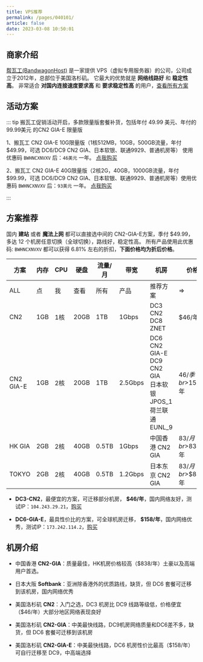 ```yaml
---
title: VPS推荐
permalink: /pages/040101/
article: false
date: 2023-03-08 10:50:01
---
```

## 商家介绍

[帮瓦工(BandwagonHost)](https://bwh81.net/aff.php?aff=70876) 是一家提供 VPS（虚拟专用服务器）的公司，公司成立于2012年，总部位于美国洛杉矶。
它最大的优势就是 **网络线路好** 和 **稳定性高**。 非常适合 **对国内连接速度要求高** 和 **要求稳定性高** 的用户，[查看所有方案](https://bwhstock.in)

## 活动方案

::: tip 搬瓦工促销活动开启，多款限量版套餐补货，包括年付 49.99 美元、年付的99.99美元 的CN2 GIA-E 限量版

1、搬瓦工 CN2 GIA-E 10G限量版（1核512MB，10GB，500GB流量，年付 $49.99，可选 DC6/DC9 CN2 GIA、日本软银、联通9929、普通机房等） 使用优惠码 `BWHNCXNVXV` 后：`46美元` 一年。
[点我购买](https://bwh81.net/aff.php?aff=70876&pid=94)

2、搬瓦工 CN2 GIA-E 40G限量版（2核2G，40GB，1000GB流量，年付 $99.99，可选 DC6/DC9 CN2 GIA、日本软银、联通9929、普通机房等）使用优惠码 `BWHNCXNVXV` 后：`93美元` 一年。
[点我购买](https://bwh81.net/aff.php?aff=70876&pid=132) 

:::


## 方案推荐
国内 **建站** 或者 **魔法上网** 都可以直接选中间的 CN2-GIA-E方案，季付 $49.99，多达 12 个机房任意切换（全球切换），路线好，稳定性高。
所有产品使用此优惠码: `BWHNCXNVXV` 都可以获得 6.81% 左右的折扣，**下面价格均为折后价格**。

| 方案            | 内存  | CPU | 硬盘   | 流量/月  | 带宽      | 机房                                                         | 价格             | 操作                                                |
|---------------|-----|-----|------|-------|---------|------------------------------------------------------------|----------------|---------------------------------------------------|
| ALL           | 点   | 我   | 查看   | 所有    | 产品      | 推荐方案                                                       | =>             | [查看](https://bwhstock.in)                         |
| CN2        | 1GB | 1核  | 20GB | 1TB   | 1Gbps   | DC3 CN2<br>DC8 ZNET                                        | $46/年          | [购买](https://bwh81.net/aff.php?aff=70876&pid=57)  |
| CN2<br/>GIA-E | 1GB | 2核  | 20GB | 1TB   | 2.5Gbps | DC6 CN2 GIA-E<br>DC9 CN2 GIA<br>日本软银 JPOS_1<br>荷兰联通 EUNL_9 | $46/季<br>$158/年 | [购买](https://bwh81.net/aff.php?aff=70876&pid=87)  |
| HK GIA        | 2GB | 2核  | 40GB | 0.5TB | 1Gbps   | 中国香港 CN2 GIA                                               | $83/月<br>$838/年 | [购买](https://bwh81.net/aff.php?aff=70876&pid=95)  |
| TOKYO         | 2GB | 2核  | 40GB | 0.5TB | 1.2Gbps | 日本东京 CN2 GIA                                               | $83/月<br>$$838/年 | [购买](https://bwh81.net/aff.php?aff=70876&pid=108) |
- **DC3-CN2**，最便宜的方案，可迁移部分机房， **$46/年**，国内网络友好，测试IP：`104.243.29.21`，[购买](https://bwh81.net/aff.php?aff=70876&pid=57)

- **DC6-GIA-E**，最具性价比的方案，可全球机房迁移， **$158/年**，国内网络优秀，测试IP：`173.242.114.2`，[购买](https://bwh81.net/aff.php?aff=70876&pid=87)

## 机房介绍
- 中国香港 **CN2-GIA**：质量最佳，HK机房价格较高（$838/年）土豪以及高端用户首选。

- 日本大阪 **Softbank**：亚洲除香港外的优质路线，缺货，但 DC6 套餐可迁移到该机房，国内网络优秀

- 美国洛杉矶 **CN2**：入门之选，DC3 机房比 DC9 线路等级低，价格便宜（$46/年）大部分地区网络表现良好

- 美国洛杉矶 **CN2-GIA**：中美最快线路，DC9机房网络质量和DC6差不多，缺货，但 DC6 套餐可迁移到该机房

- 美国洛杉矶 **CN2-GIA-E**：中美最快线路，DC6 机房性价比最高（$158/年）可自行迁移至 DC9，中高端选择

<Vssue :title="$title" />